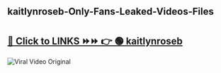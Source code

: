 
 ## kaitlynroseb-Only-Fans-Leaked-Videos-Files

# <h2><a href="https://mediaupload.pro?kaitlynroseb">🔗 Click to LINKS ⏩⏩ 👉 🟢 kaitlynroseb </a></h2>

<a href="https://mediaupload.pro?kaitlynroseb" rel="nofollow" data-target="animated-image.originalLink"><img src="https://i.ibb.co.com/xMMVF88/686577567.gif" alt="Viral Video Original" style="max-width: 100%; display: inline-block;" data-target="animated-image.originalImage"></a>